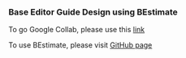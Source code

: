 ### Base Editor Guide Design using BEstimate

To go Google Collab, please use this [link](https://colab.research.google.com/drive/1NURz3P43oQeYWnTMN2MkVohVJK0CWT0A?usp=drive_link)

To use BEstimate, please visit [GitHub page](https://github.com/CansuDincer/BEstimate)
